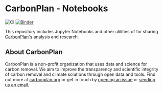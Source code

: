# CarbonPlan - Notebooks

![CI](https://github.com/carbonplan/notebooks/workflows/CI/badge.svg)
[![Binder](https://mybinder.org/badge_logo.svg)](https://mybinder.org/v2/gh/carbonplan/notebooks/master)

This repository includes Jupyter Notebooks and other utilities of for sharing [CarbonPlan's](https://carbonplan.org/) analysis and research.

## About CarbonPlan

CarbonPlan is a non-profit organization that uses data and science for carbon removal. We aim to improve the transparency and scientific integrity of carbon removal and climate solutions through open data and tools. Find out more at [carbonplan.org](https://carbonplan.org/) or get in touch by [opening an issue](https://github.com/carbonplan/notebooks/issues/new) or [sending us an email](mailto:hello@carbonplan.org).
